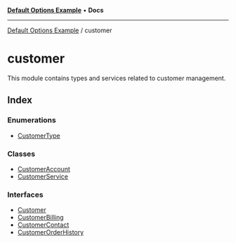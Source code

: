 [**Default Options Example**](../README.md) • **Docs**

***

[Default Options Example](../modules.md) / customer

# customer

This module contains types and services related to customer management.

## Index

### Enumerations

- [CustomerType](enumerations/CustomerType.md)

### Classes

- [CustomerAccount](classes/CustomerAccount.md)
- [CustomerService](classes/CustomerService.md)

### Interfaces

- [Customer](interfaces/Customer.md)
- [CustomerBilling](interfaces/CustomerBilling.md)
- [CustomerContact](interfaces/CustomerContact.md)
- [CustomerOrderHistory](interfaces/CustomerOrderHistory.md)
